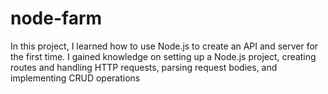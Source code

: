 # node-farm

In this project, I learned how to use Node.js to create an API and server for the first time. I gained knowledge on setting up a Node.js project, creating routes and handling HTTP requests, parsing request bodies, and implementing CRUD operations
